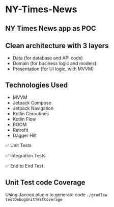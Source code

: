 # NY-Times-News

## NY Times News app as POC 


## Clean architecture with 3 layers
- Data (for database and API code)
- Domain (for business logic and models)
- Presentation (for UI logic, with MVVM)

## Technologies Used

- MVVM 
- Jetpack Compose
- Jetpack Navigation
- Kotlin Coroutines
- Kotlin Flow
- ROOM 
- Retrofit
- Dagger Hilt

✅ Unit Tests 

✅ Integration Tests

✅ End to End Test

## Unit Test code Coverage 

Using Jacoco plugin 
to generate code 
`./gradlew testDebugUnitTestCoverage`


